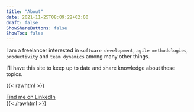 ```yaml
---
title: "About"
date: 2021-11-25T08:09:22+02:00
draft: false
ShowShareButtons: false
ShowToc: false
---
```


I am a freelancer interested in `software development`, `agile methodologies`, `productivity` and `team dynamics` among many other things.  

I'll have this site to keep up to date and share knowledge about these topics.

{{< rawhtml >}}
<script src="https://platform.linkedin.com/badges/js/profile.js" async defer type="text/javascript"></script>
<div class="badge-base LI-profile-badge" data-locale="en_US" data-size="medium" data-theme="light" data-type="VERTICAL" data-vanity="ljungblad" data-version="v1"><a class="badge-base__link LI-simple-link" href="https://se.linkedin.com/in/ljungblad?trk=profile-badge">Find me on LinkedIn</a></div>
{{< /rawhtml >}}             